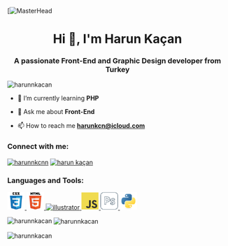 [![MasterHead](https://geoinnova.org/wp-content/uploads/2021/08/logos.png)
<h1 align="center">Hi 👋, I'm Harun Kaçan</h1>
<h3 align="center">A passionate Front-End and Graphic Design developer from Turkey</h3>

<p align="left"> <img src="https://komarev.com/ghpvc/?username=harunnkacan&label=Profile%20views&color=0e75b6&style=flat" alt="harunnkacan" /> </p>

- 🌱 I’m currently learning **PHP**

- 💬 Ask me about **Front-End**

- 📫 How to reach me **harunkcn@icloud.com**

<h3 align="left">Connect with me:</h3>
<p align="left">
<a href="https://instagram.com/harunnkcnn" target="blank"><img align="center" src="https://raw.githubusercontent.com/rahuldkjain/github-profile-readme-generator/master/src/images/icons/Social/instagram.svg" alt="harunnkcnn" height="30" width="40" /></a>
<a href="[https://www.behance.net/harun kaçan](https://www.behance.net/harunkaan1)" target="blank"><img align="center" src="https://raw.githubusercontent.com/rahuldkjain/github-profile-readme-generator/master/src/images/icons/Social/behance.svg" alt="harun kaçan" height="30" width="40" /></a>
</p>

<h3 align="left">Languages and Tools:</h3>
<p align="left"> <a href="https://www.w3schools.com/css/" target="_blank" rel="noreferrer"> <img src="https://raw.githubusercontent.com/devicons/devicon/master/icons/css3/css3-original-wordmark.svg" alt="css3" width="40" height="40"/> </a> <a href="https://www.w3.org/html/" target="_blank" rel="noreferrer"> <img src="https://raw.githubusercontent.com/devicons/devicon/master/icons/html5/html5-original-wordmark.svg" alt="html5" width="40" height="40"/> </a> <a href="https://www.adobe.com/in/products/illustrator.html" target="_blank" rel="noreferrer"> <img src="https://www.vectorlogo.zone/logos/adobe_illustrator/adobe_illustrator-icon.svg" alt="illustrator" width="40" height="40"/> </a> <a href="https://developer.mozilla.org/en-US/docs/Web/JavaScript" target="_blank" rel="noreferrer"> <img src="https://raw.githubusercontent.com/devicons/devicon/master/icons/javascript/javascript-original.svg" alt="javascript" width="40" height="40"/> </a> <a href="https://www.photoshop.com/en" target="_blank" rel="noreferrer"> <img src="https://raw.githubusercontent.com/devicons/devicon/master/icons/photoshop/photoshop-line.svg" alt="photoshop" width="40" height="40"/> </a> <a href="https://www.python.org" target="_blank" rel="noreferrer"> <img src="https://raw.githubusercontent.com/devicons/devicon/master/icons/python/python-original.svg" alt="python" width="40" height="40"/> </a> </p>

<p><img align="left" src="https://github-readme-stats.vercel.app/api/top-langs?username=harunnkacan&show_icons=true&locale=en&layout=compact" alt="harunnkacan" /></p>

<p>&nbsp;<img align="center" src="https://github-readme-stats.vercel.app/api?username=harunnkacan&show_icons=true&locale=en" alt="harunnkacan" /></p>

<p><img align="center" src="https://github-readme-streak-stats.herokuapp.com/?user=harunnkacan&" alt="harunnkacan" /></p>
